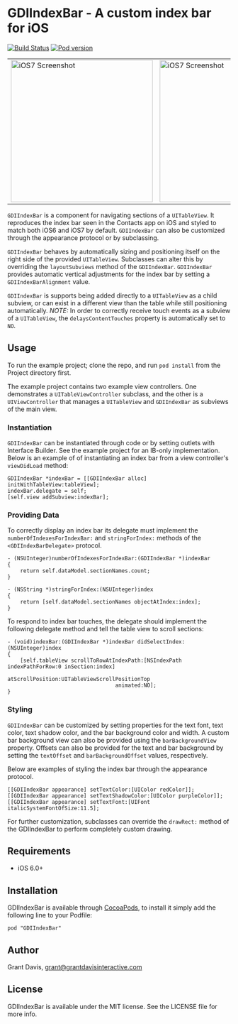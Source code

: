 # GDIIndexBar - A custom index bar for iOS
[![Build Status](https://travis-ci.org/gdavis/GDIIndexBar.png?branch=master)](https://travis-ci.org/gdavis/GDIIndexBar)
[![Pod version](https://cocoapod-badges.herokuapp.com/v/GDIIndexBar/badge.png)](https://github.com/gdavis/GDIIndexBar)

<table cellspacing="0" cellpadding="10px">
  <tr>
    <td>
      <img src="http://f.cl.ly/items/2c32450e1K3j2P1t242r/GDIIndexBar-3.png" alt="iOS7 Screenshot" width="320px">
    </td>
    <td>
      <img src="http://f.cl.ly/items/2x2H2x0A3T3k0i3y0p1i/GDIIndexBar-2.png" alt="iOS7 Screenshot" width="320px">
    </td>
  </tr>
</table>

`GDIIndexBar` is a component for navigating sections of a `UITableView`. It reproduces the index bar seen in the Contacts app on iOS and styled to match both iOS6 and iOS7 by default. `GDIIndexBar` can also be customized through the appearance protocol or by subclassing. 

`GDIIndexBar` behaves by automatically sizing and positioning itself on the right side of the provided `UITableView`. Subclasses can alter this by overriding the `layoutSubviews` method of the `GDIIndexBar`. `GDIIndexBar` provides automatic vertical adjustments for the index bar by setting a `GDIIndexBarAlignment` value. 

`GDIIndexBar` is supports being added directly to a `UITableView` as a child subview, or can exist in a different view than the table while still positioning automatically. *NOTE:* In order to correctly receive touch events as a subview of a `UITableView`, the `delaysContentTouches` property is automatically set to `NO`.

## Usage

To run the example project; clone the repo, and run `pod install` from the Project directory first.

The example project contains two example view controllers. One demonstrates a `UITableViewController` subclass, and the other is a `UIViewController` that manages a `UITableView` and `GDIIndexBar` as subviews of the main view. 

### Instantiation

`GDIIndexBar` can be instantiated through code or by setting outlets with Interface Builder. See the example project for an IB-only implementation. Below is an example of of instantiating an index bar from a view controller's `viewDidLoad` method:

    GDIIndexBar *indexBar = [[GDIIndexBar alloc] initWithTableView:tableView];
    indexBar.delegate = self;
    [self.view addSubview:indexBar];
    
### Providing Data

To correctly display an index bar its delegate must implement the `numberOfIndexesForIndexBar:` and `stringForIndex:` methods of the `<GDIIndexBarDelegate>` protocol. 

    - (NSUInteger)numberOfIndexesForIndexBar:(GDIIndexBar *)indexBar
    {
        return self.dataModel.sectionNames.count;
    }

    - (NSString *)stringForIndex:(NSUInteger)index
    {
        return [self.dataModel.sectionNames objectAtIndex:index];
    }
    
To respond to index bar touches, the delegate should implement the following delegate method and tell the table view to scroll sections:

    - (void)indexBar:(GDIIndexBar *)indexBar didSelectIndex:(NSUInteger)index
    {
        [self.tableView scrollToRowAtIndexPath:[NSIndexPath indexPathForRow:0 inSection:index]
                              atScrollPosition:UITableViewScrollPositionTop
                                      animated:NO];
    }
    
### Styling

`GDIIndexBar` can be customized by setting properties for the text font, text color, text shadow color, and the bar background color and width. A custom bar background view can also be provided using the `barBackgroundView` property. Offsets can also be provided for the text and bar background by setting the `textOffset` and `barBackgroundOffset` values, respectively. 

Below are examples of styling the index bar through the appearance protocol. 

    [[GDIIndexBar appearance] setTextColor:[UIColor redColor]];
    [[GDIIndexBar appearance] setTextShadowColor:[UIColor purpleColor]];
    [[GDIIndexBar appearance] setTextFont:[UIFont italicSystemFontOfSize:11.5];
    
For further customization, subclasses can override the `drawRect:` method of the GDIIndexBar to perform completely custom drawing. 

## Requirements

* iOS 6.0+

## Installation

GDIIndexBar is available through [CocoaPods](http://cocoapods.org), to install
it simply add the following line to your Podfile:

    pod "GDIIndexBar"

## Author

Grant Davis, grant@grantdavisinteractive.com

## License

GDIIndexBar is available under the MIT license. See the LICENSE file for more info.
